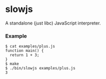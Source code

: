 # slowjs

A standalone (just libc) JavaScript interpreter.

### Example

```
$ cat examples/plus.js
function main() {
  return 1 + 3;
}
$ make
$ ./bin/slowjs examples/plus.js
3
```